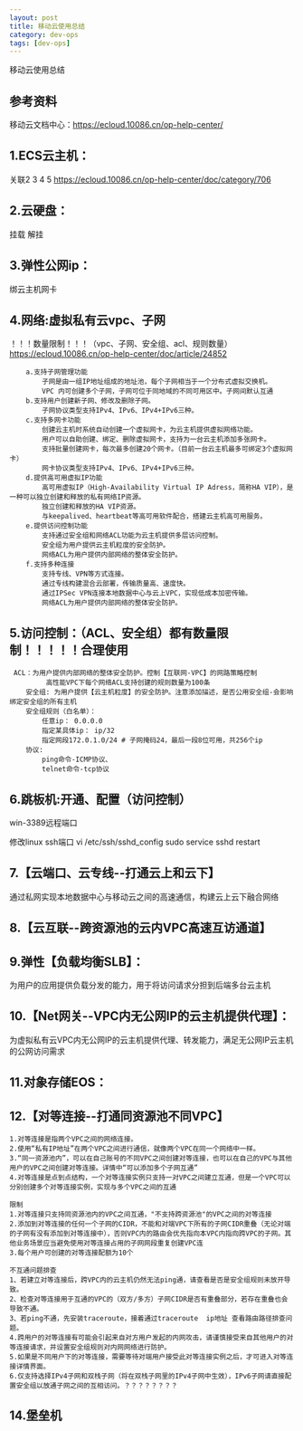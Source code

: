```yaml
---
layout: post
title: 移动云使用总结
category: dev-ops
tags: [dev-ops]
---
```


移动云使用总结

## 参考资料
移动云文档中心：https://ecloud.10086.cn/op-help-center/

## 1.ECS云主机： 
关联2 3 4 5  https://ecloud.10086.cn/op-help-center/doc/category/706    

## 2.云硬盘：
挂载 解挂    

## 3.弹性公网ip：
绑云主机网卡 

## 4.网络:虚拟私有云vpc、子网 
！！！数量限制！！！（vpc、子网、安全组、acl、规则数量）https://ecloud.10086.cn/op-help-center/doc/article/24852
```
    a.支持子网管理功能
        子网是由一组IP地址组成的地址池，每个子网相当于一个分布式虚拟交换机。
        VPC 内可创建多个子网，子网可位于同地域的不同可用区中。子网间默认互通
    b.支持用户创建新子网、修改及删除子网。
        子网协议类型支持IPv4、IPv6、IPv4+IPv6三种。
    c.支持多网卡功能
        创建云主机时系统自动创建一个虚拟网卡，为云主机提供虚拟网络功能。
        用户可以自助创建、绑定、删除虚拟网卡，支持为一台云主机添加多张网卡。
        支持批量创建网卡，每次最多创建20个网卡。（目前一台云主机最多可绑定3个虚拟网卡）
        网卡协议类型支持IPv4、IPv6、IPv4+IPv6三种。
    d.提供高可用虚拟IP功能
        高可用虚拟IP（High-Availability Virtual IP Adress，简称HA VIP），是一种可以独立创建和释放的私有网络IP资源。
        独立创建和释放的HA VIP资源。
        与keepalived、heartbeat等高可用软件配合，搭建云主机高可用服务。
    e.提供访问控制功能
        支持通过安全组和网络ACL功能为云主机提供多层访问控制。
        安全组为用户提供云主机粒度的安全防护。
        网络ACL为用户提供内部网络的整体安全防护。
    f.支持多种连接
        支持专线、VPN等方式连接。
        通过专线构建混合云部署，传输质量高、速度快。
        通过IPSec VPN连接本地数据中心与云上VPC，实现低成本加密传输。
        网络ACL为用户提供内部网络的整体安全防护。
```

## 5.访问控制：（ACL、安全组）都有数量限制！！！！！合理使用
```
 ACL：为用户提供内部网络的整体安全防护。控制【互联网-VPC】的网路策略控制
         高性能VPC下每个网络ACL支持创建的规则数量为100条
    安全组: 为用户提供【云主机粒度】的安全防护。注意添加描述，是否公用安全组-会影响绑定安全组的所有主机
    安全组规则（白名单）：
        任意ip： 0.0.0.0  
        指定某具体ip： ip/32 
        指定网段172.0.1.0/24 # 子网掩码24，最后一段8位可用，共256个ip
    协议: 
        ping命令-ICMP协议、
        telnet命令-tcp协议 
```

## 6.跳板机:开通、配置（访问控制）
win-3389远程端口

修改linux ssh端口 vi /etc/ssh/sshd_config
sudo service sshd restart

## 7.【云端口、云专线--打通云上和云下】
通过私网实现本地数据中心与移动云之间的高速通信，构建云上云下融合网络

## 8.【云互联--跨资源池的云内VPC高速互访通道】

## 9.弹性【负载均衡SLB】：
为用户的应用提供负载分发的能力，用于将访问请求分担到后端多台云主机

## 10.【Net网关--VPC内无公网IP的云主机提供代理】：
为虚拟私有云VPC内无公网IP的云主机提供代理、转发能力，满足无公网IP云主机的公网访问需求

## 11.对象存储EOS：

## 12.【对等连接--打通同资源池不同VPC】
    1.对等连接是指两个VPC之间的网络连接。
    2.使用“私有IP地址”在两个VPC之间进行通信，就像两个VPC在同一个网络中一样。
    3.“同一资源池内”，可以在自己账号的不同VPC之间创建对等连接，也可以在自己的VPC与其他用户的VPC之间创建对等连接。详情中“可以添加多个子网互通”
    4.对等连接是点到点结构，一个对等连接实例只支持一对VPC之间建立互通，但是一个VPC可以分别创建多个对等连接实例，实现与多个VPC之间的互通
    
	限制
    1.对等连接只支持同资源池内的VPC之间互通，"不支持跨资源池"的VPC之间的对等连接
    2.添加到对等连接的任何一个子网的CIDR，不能和对端VPC下所有的子网CIDR重叠（无论对端的子网有没有添加到对等连接中），否则VPC内的路由会优先指向本VPC内指向跨VPC的子网。其他业务场景应当避免使用对等连接占用的子网网段重复创建VPC连
    3.每个用户可创建的对等连接配额为10个
    
	不互通问题排查
    1、若建立对等连接后，跨VPC内的云主机仍然无法ping通，请查看是否是安全组规则未放开导致。
    2、检查对等连接用于互通的VPC的（双方/多方）子网CIDR是否有重叠部分，若存在重叠也会导致不通。
    3、若ping不通，先安装traceroute，接着通过traceroute  ip地址 查看路由路径排查问题。
    4.跨用户的对等连接有可能会引起来自对方用户发起的内网攻击，请谨慎接受来自其他用户的对等连接请求，并设置安全组规则对内网网络进行防护。
    5.如果是不同用户下的对等连接，需要等待对端用户接受此对等连接实例之后，才可进入对等连接详情界面。
    6.仅支持选择IPv4子网和双栈子网（将在双栈子网里的IPv4子网中生效），IPv6子网请直接配置安全组以放通子网之间的互相访问。？？？？？？？？

## 14.堡垒机 





